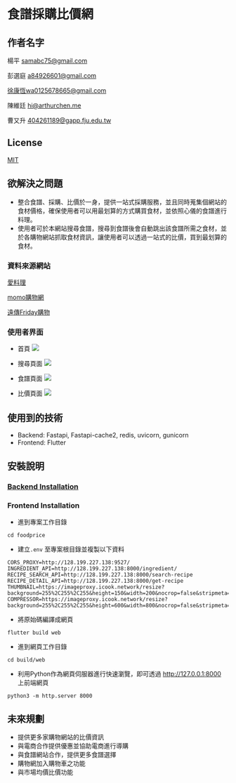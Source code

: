 # 食譜採購比價網

## 作者名字
楊平 samabc75@gmail.com

彭選庭 a84926601@gmail.com

徐康恆wa0125678665@gmail.com

陳維廷 hi@arthurchen.me

曹又升 404261189@gapp.fju.edu.tw

## License
[MIT](https://github.com/NetJagaimo/foodprice/blob/main/LICENSE)

## 欲解決之問題
- 整合食譜、採購、比價於一身，提供一站式採購服務，並且同時蒐集個網站的食材價格，確保使用者可以用最划算的方式購買食材，並依照心儀的食譜進行料理。
- 使用者可於本網站搜尋食譜，搜尋到食譜後會自動跳出該食譜所需之食材，並於各購物網站抓取食材資訊，讓使用者可以透過一站式的比價，買到最划算的食材。
### 資料來源網站
[愛料理](https://icook.tw/)

[momo購物網](https://www.momoshop.com.tw/main/Main.jsp)

[遠傳Friday購物](https://shopping.friday.tw/index.html)

### 使用者界面
* 首頁
![](https://i.imgur.com/M0bAiyF.png)

* 搜尋頁面
![](https://i.imgur.com/yrnUV0g.png)

* 食譜頁面
![](https://i.imgur.com/VJd4SMf.png)

* 比價頁面
![](https://i.imgur.com/WNG8WuL.png)

## 使用到的技術
- Backend: Fastapi, Fastapi-cache2, redis, uvicorn, gunicorn
- Frontend: Flutter

## 安裝說明
### [Backend Installation](https://github.com/NetJagaimo/foodprice/blob/main/backend/README.md)

### Frontend Installation

* 進到專案工作目錄
```
cd foodprice
```
* 建立`.env` 至專案根目錄並複製以下資料
```shell=
CORS_PROXY=http://128.199.227.138:9527/
INGREDIENT_API=http://128.199.227.138:8000/ingredient/
RECIPE_SEARCH_API=http://128.199.227.138:8000/search-recipe
RECIPE_DETAIL_API=http://128.199.227.138:8000/get-recipe
THUMBNAIL=https://imageproxy.icook.network/resize?background=255%2C255%2C255&height=150&width=200&nocrop=false&stripmeta=true&type=auto&url=
COMPRESSOR=https://imageproxy.icook.network/resize?background=255%2C255%2C255&height=600&width=800&nocrop=false&stripmeta=true&type=auto&url=
```
* 將原始碼編譯成網頁
```
flutter build web
```
* 進到網頁工作目錄
```
cd build/web
```
* 利用Python作為網頁伺服器進行快速瀏覽，即可透過 http://127.0.0.1:8000 上前端網頁
```
python3 -m http.server 8000
```

## 未來規劃
- 提供更多家購物網站的比價資訊
- 與電商合作提供優惠並協助電商進行導購
- 與食譜網站合作，提供更多食譜選擇
- 購物網加入購物車之功能
- 與市場均價比價功能